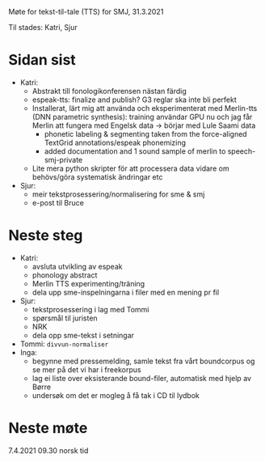 Møte for tekst-til-tale (TTS) for SMJ, 31.3.2021

Til stades: Katri, Sjur

# Sidan sist

- Katri:
    * Abstrakt till fonologikonferensen nästan färdig
    * espeak-tts: finalize and publish? G3 reglar ska inte bli perfekt
    * Installerat, lärt mig att använda och eksperimenterat med Merlin-tts (DNN parametric synthesis): training användar GPU nu och jag får Merlin att fungera med Engelsk data -> börjar med Lule Saami data
        * phonetic labeling & segmenting taken from the force-aligned TextGrid annotations/espeak phonemizing
        * added documentation and 1 sound sample of merlin to speech-smj-private
    * Lite mera python skripter för att processera data vidare om behövs/göra systematisk ändringar etc
- Sjur:
    - meir tekstprosessering/normalisering for sme & smj
    - e-post til Bruce

# Neste steg
- Katri:
    - avsluta utvikling av espeak
    - phonology abstract
    - Merlin TTS experimenting/träning
    - dela upp sme-inspelningarna i filer med en mening pr fil
- Sjur:
    - tekstprosessering i lag med Tommi
    - spørsmål til juristen
    - NRK
    - dela opp sme-tekst i setningar
- Tommi: `divvun-normaliser`
- Inga:
    - begynne med pressemelding, samle tekst fra vårt boundcorpus og se mer på det vi har i freekorpus
    - lag ei liste over eksisterande bound-filer, automatisk med hjelp av Børre
    - undersøk om det er mogleg å få tak i CD til lydbok

# Neste møte

7.4.2021 09.30 norsk tid
